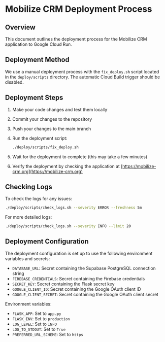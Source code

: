 # Mobilize CRM Deployment Process

## Overview

This document outlines the deployment process for the Mobilize CRM application to Google Cloud Run.

## Deployment Method

We use a manual deployment process with the `fix_deploy.sh` script located in the `deploy/scripts` directory. The automatic Cloud Build trigger should be disabled.

## Deployment Steps

1. Make your code changes and test them locally
2. Commit your changes to the repository
3. Push your changes to the main branch
4. Run the deployment script:

   ```bash
   ./deploy/scripts/fix_deploy.sh
   ```

5. Wait for the deployment to complete (this may take a few minutes)
6. Verify the deployment by checking the application at [https://mobilize-crm.org](https://mobilize-crm.org)

## Checking Logs

To check the logs for any issues:

```bash
./deploy/scripts/check_logs.sh --severity ERROR --freshness 5m
```

For more detailed logs:

```bash
./deploy/scripts/check_logs.sh --severity INFO --limit 20
```

## Deployment Configuration

The deployment configuration is set up to use the following environment variables and secrets:

- `DATABASE_URL`: Secret containing the Supabase PostgreSQL connection string
- `FIREBASE_CREDENTIALS`: Secret containing the Firebase credentials
- `SECRET_KEY`: Secret containing the Flask secret key
- `GOOGLE_CLIENT_ID`: Secret containing the Google OAuth client ID
- `GOOGLE_CLIENT_SECRET`: Secret containing the Google OAuth client secret


Environment variables:

- `FLASK_APP`: Set to `app.py`
- `FLASK_ENV`: Set to `production`
- `LOG_LEVEL`: Set to `INFO`
- `LOG_TO_STDOUT`: Set to `True`
- `PREFERRED_URL_SCHEME`: Set to `https`
